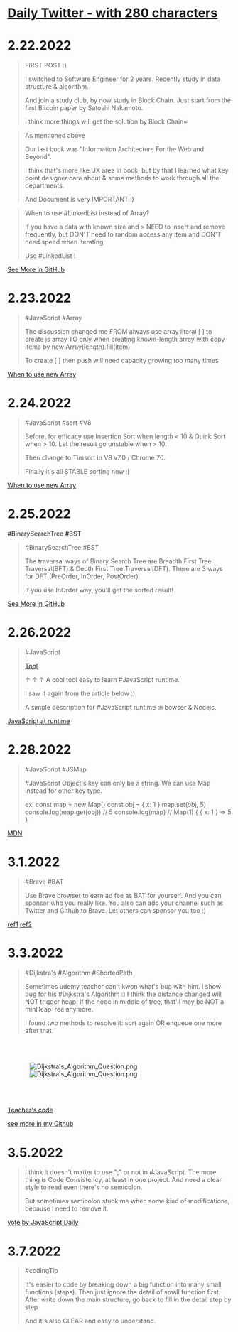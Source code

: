 # [Daily Twitter - with 280 characters](https://twitter.com/chiawei37995568)

# 2.22.2022

> FIRST POST :)
>
> I switched to Software Engineer for 2 years.
> Recently study in data structure & algorithm.
>
> And join a study club, by now study in Block Chain. Just start from the first Bitcoin paper by Satoshi Nakamoto.
>
> I think more things will get the solution by Block Chain~

> As mentioned above
>
> Our last book was "Information Architecture For the Web and Beyond".
>
> I think that's more like UX area in book, but by that I learned what key point designer care about & some methods to work through all the departments.
>
> And Document is very IMPORTANT :)

> When to use #LinkedList instead of Array?
>
> If you have a data with known size and > NEED to insert and remove frequently,
> but DON'T need to random access any item and DON'T need speed when iterating.
>
> Use #LinkedList !

[See More in GitHub](https://github.com/ocup0311/Algorithm/blob/master/note/6_Linear%20Data%20Structure)

# 2.23.2022

> #JavaScript #Array
>
> The discussion changed me
> FROM always use array literal [ ] to create js array
> TO only when creating known-length array with copy items by
> new Array(length).fill(item)
>
> To create [ ] then push will need capacity growing too many times

[When to use new Array](https://coderwall.com/p/h4xm0w/why-never-use-new-array-in-javascript)

# 2.24.2022

> #JavaScript #sort #V8
>
> Before, for efficacy use Insertion Sort when length < 10 & Quick Sort when > 10.
> Let the result go unstable when > 10.
>
> Then change to Timsort in V8 v7.0 / Chrome 70.
>
> Finally it's all STABLE sorting now :)

[When to use new Array](https://v8.dev/blog/array-sort)

# 2.25.2022

#BinarySearchTree #BST

> #BinarySearchTree #BST
>
> The traversal ways of Binary Search Tree are Breadth First Tree Traversal(BFT) & Depth First Tree Traversal(DFT).
> There are 3 ways for DFT (PreOrder, InOrder, PostOrder)
>
> If you use InOrder way, you'll get the sorted result!

[See More in GitHub](https://github.com/ocup0311/Algorithm/blob/master/note/7_Tree)

# 2.26.2022

> #JavaScript
>
> [Tool](http://latentflip.com/loupe/)
>
> ↑ ↑ ↑ A cool tool easy to learn #JavaScript runtime.
>
> I saw it again from the article below :)
>
> A simple description for #JavaScript runtime in bowser & Nodejs.

[JavaScript at runtime](https://github.com/Fandix/Fandix.github.io-/blob/main/source/_posts/NodeJS/how-dose-javascript-work.md)

# 2.28.2022

> #JavaScript #JSMap
>
> #JavaScript Object's key can only be a string. We can use Map instead for other key type.
>
> ex:
> const map = new Map()
> const obj = { x: 1 }
> map.set(obj, 5)
> console.log(map.get(obj))
> // 5
> console.log(map)
> // Map(1) { { x: 1 } => 5 }

[MDN](https://developer.mozilla.org/en-US/docs/Web/JavaScript/Reference/Global_Objects/Map)

# 3.1.2022

> #Brave #BAT
>
> Use Brave browser to earn ad fee as BAT for yourself.
> And you can sponsor who you really like.
> You also can add your channel such as Twitter and Github to Brave.
> Let others can sponsor you too :)

[ref1](https://publishers.basicattentiontoken.org/) [ref2](https://www.hankexploring.com/%E8%B3%BA%E9%8C%A2-brave%E7%80%8F%E8%A6%BD%E5%99%A8-%E8%B3%BA%E9%8C%A2/)

# 3.3.2022

> #Dijkstra's #Algorithm #ShortedPath
>
> Sometimes udemy teacher can't kwon what's bug with him.
> I show bug for his #Dijkstra's Algorithm :)
> I think the distance changed will NOT trigger heap.
> If the node in middle of tree, that'll may be NOT a minHeapTree anymore.
>
> I found two methods to resolve it: sort again OR enqueue one more after that.

  <div style="display: flex; flex-direction: column; padding: 10%; justify-content: center;" >
    <img src="/Diary/src/image/Dijkstra's_Algorithm_Question1.png" alt="Dijkstra's_Algorithm_Question.png" />
    <img src="/Diary/src/image/Dijkstra's_Algorithm_Question2.png" alt="Dijkstra's_Algorithm_Question.png" />
  </div>

[Teacher's code](/Diary/src/code/Dijkstra_FromTeacher.js)

[see more in my Github](https://github.com/ocup0311/Algorithm/blob/e78205f4256de25c1e3a316d7dc0d0f76205e7c3/code/graph/Digraph.js)

# 3.5.2022

> I think it doesn't matter to use ";" or not in #JavaScript.
> The more thing is Code Consistency, at least in one project.
> And need a clear style to read even there's no semicolon.
>
> But sometimes semicolon stuck me when some kind of modifications, because I need to remove it.

[vote by JavaScript Daily](https://twitter.com/JavaScriptDaily/status/1499727967727099905?s=20&t=JV2BCAnGP8iAEeL2LxnwPQ)

<!-- ================>>>> 開函式的技巧 -->

# 3.7.2022

> #codingTip
>
> It's easier to code by breaking down a big function into many small functions (steps).
> Then just ignore the detail of small function first.
> After write down the main structure, go back to fill in the detail step by step
>
> And it's also CLEAR and easy to understand.
